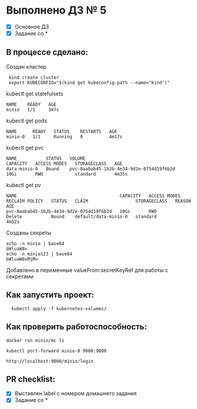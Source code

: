 # Выполнено ДЗ № 5

 - [x] Основное ДЗ
 - [x] Задание со *

## В процессе сделано:
  Создан кластер
 ```
  kind create cluster
  export KUBECONFIG="$(kind get kubeconfig-path --name="kind")"
 ``` 
   kubectl get statefulsets

```
NAME    READY   AGE
minio   1/1     3m7s
```
  kubectl get pods

```
NAME      READY   STATUS    RESTARTS   AGE
minio-0   1/1     Running   0          4m17s
```
  kubectl get pvc

```
NAME           STATUS   VOLUME                                     CAPACITY   ACCESS MODES   STORAGECLASS   AGE
data-minio-0   Bound    pvc-8aabab45-1b2b-4e34-9d2e-0754d19f6b2d   10Gi       RWO            standard       4m35s

```
  kubectl get pv
```
NAME                                       CAPACITY   ACCESS MODES   RECLAIM POLICY   STATUS   CLAIM                  STORAGECLASS   REASON   AGE
pvc-8aabab45-1b2b-4e34-9d2e-0754d19f6b2d   10Gi       RWO            Delete           Bound    default/data-minio-0   standard                4m52s
```
Созданы секреты
```
echo -n minio | base64
bWluaW8=
echo -n minio123 | base64
bWluaW8xMjM=
```
Добавлено в переменные valueFrom:secretKeyRef для работы с секретами

## Как запустить проект:
```
  kubectl apply -f kubernetes-volumes/ 
```
## Как проверить работоспособность:
 ```
 docker run minio/mc ls

 kubectl port-forward minio-0 9000:9000

 http://localhost:9000/minio/login
 ``` 
## PR checklist:
 - [x] Выставлен label с номером домашнего задания
 - [x] Задание со * 